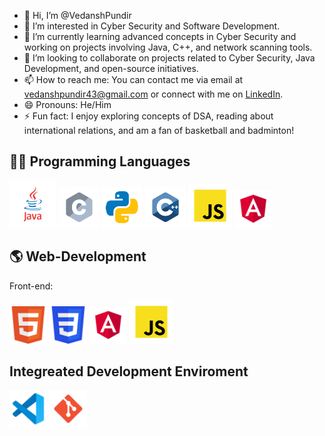 - 👋 Hi, I’m @VedanshPundir
- 👀 I’m interested in Cyber Security and Software Development.
- 🌱 I’m currently learning advanced concepts in Cyber Security and working on projects involving Java, C++, and network scanning tools.
- 💞️ I’m looking to collaborate on projects related to Cyber Security, Java Development, and open-source initiatives.
- 📫 How to reach me: You can contact me via email at vedanshpundir43@gmail.com or connect with me on [LinkedIn](https://www.linkedin.com/in/vedansh-pundir-03129524a/).
- 😄 Pronouns: He/Him
- ⚡ Fun fact: I enjoy exploring concepts of DSA, reading about international relations, and am a fan of basketball and badminton!


## 🧑‍💻 Programming Languages

<p align="left">
  <img src="images/java.svg" alt="Java" width="75" height="75"/>
<img src="images/c.svg" alt="C" width="65" height="65"/>
<img src="images/python.svg" alt="Java" width="65" height="65"/>
<img src="images/c++ (1).svg" alt="C++" width="65" height="65"/>
<img src="images/javascript.svg" alt="Java" width="70" height="70"/>
<img src="images/angular.svg" alt="Java" width="60" height="60"/>
</p>

## 🌎 Web-Development
Front-end:
<p align="left">
<img src="images/html5.svg" alt="Java" width="60" height="60"/>
<img src="images/css3.svg" alt="Java" width="60" height="60"/>
<img src="images/angular.svg" alt="Java" width="60" height="60"/>
<img src="images/javascript.svg" alt="Java" width="70" height="70"/>
</p>

## Integreated Development Enviroment
<p align="left">
<img src="images/vscode.svg" alt="Java" width="60" height="60"/>
<img src="images/git.svg" alt="Java" width="60" height="60"/>
</p>








<!---
VedanshPundir/VedanshPundir is a ✨ special ✨ repository because its `README.md` (this file) appears on your GitHub profile.
You can click the Preview link to take a look at your changes.
--->
